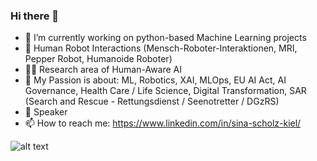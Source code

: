### Hi there 👋

- 🔭 I’m currently working on python-based Machine Learning projects
- :robot: Human Robot Interactions (Mensch-Roboter-Interaktionen, MRI, Pepper Robot, Humanoide Roboter)
- :woman_scientist: Research area of Human-Aware AI
- :compass: My Passion is about: ML, Robotics, XAI, MLOps, EU AI Act, AI Governance, Health Care / Life Science, Digital Transformation, SAR (Search and Rescue - Rettungsdienst / Seenotretter / DGzRS)
- :microphone: Speaker 
- 📫 How to reach me: https://www.linkedin.com/in/sina-scholz-kiel/

![alt text](https://github.com/sina2025/sina2025/blob/main/sina_und_pepper_1000134670.jpg?raw=true "Pepper")


<!--

![alt text](https://github.com/sina2025/sina2025/blob/main/sina_und_pepper_1000134670.jpg?raw=true "Pepper")

**sina2025/sina2025** is a ✨ _special_ ✨ repository because its `README.md` (this file) appears on your GitHub profile.

Here are some ideas to get you started:

- 🔭 I’m currently working on ...
- 🌱 I’m currently learning ...
- 👯 I’m looking to collaborate on ...
- 🤔 I’m looking for help with ...
- 💬 Ask me about ...
- 📫 How to reach me: ...
- 😄 Pronouns: ...
- ⚡ Fun fact: ...
-->
